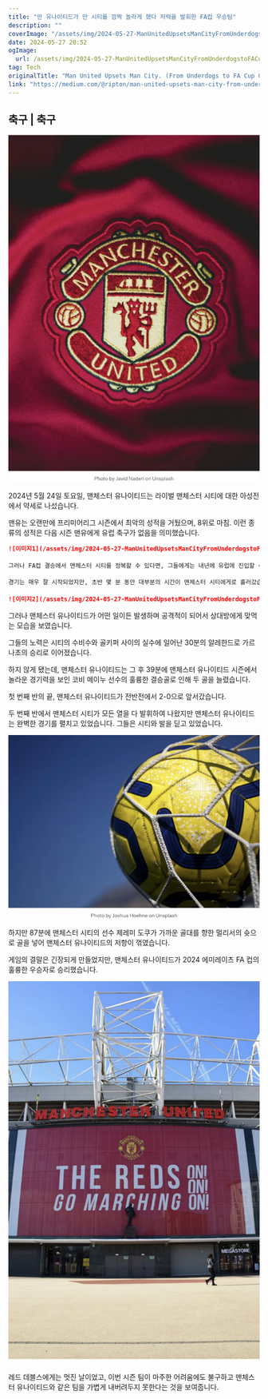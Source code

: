 ```yaml
---
title: "만 유나이티드가 만 시티를 깜짝 놀라게 했다 저력을 발휘한 FA컵 우승팀"
description: ""
coverImage: "/assets/img/2024-05-27-ManUnitedUpsetsManCityFromUnderdogstoFACupChampions_0.png"
date: 2024-05-27 20:52
ogImage: 
  url: /assets/img/2024-05-27-ManUnitedUpsetsManCityFromUnderdogstoFACupChampions_0.png
tag: Tech
originalTitle: "Man United Upsets Man City. (From Underdogs to FA Cup Champions)"
link: "https://medium.com/@ripton/man-united-upsets-man-city-from-underdogs-to-fa-cup-champions-8d04daa39158"
---
```



## 축구 | 축구

![이미지](/assets/img/2024-05-27-ManUnitedUpsetsManCityFromUnderdogstoFACupChampions_0.png)

2024년 5월 24일 토요일, 맨체스터 유나이티드는 라이벌 맨체스터 시티에 대한 아성전에서 약세로 나섰습니다.

맨유는 오랜만에 프리미어리그 시즌에서 최악의 성적을 거뒀으며, 8위로 마침. 이런 종류의 성적은 다음 시즌 맨유에게 유럽 축구가 없음을 의미했습니다.

<div class="content-ad"></div>

```markdown
![이미지1](/assets/img/2024-05-27-ManUnitedUpsetsManCityFromUnderdogstoFACupChampions_1.png)

그러나 FA컵 결승에서 맨체스터 시티를 정복할 수 있다면, 그들에게는 내년에 유럽에 진입할 수 있는 기회가 열릴 것입니다.

경기는 매우 잘 시작되었지만, 초반 몇 분 동안 대부분의 시간이 맨체스터 시티에게로 흘러갔습니다. 그들에게는 여느 때처럼 일상적인 비즈니스가 진행되고 있는 것처럼 보였습니다.

![이미지2](/assets/img/2024-05-27-ManUnitedUpsetsManCityFromUnderdogstoFACupChampions_2.png)
```

<div class="content-ad"></div>

그러나 맨체스터 유나이티드가 어떤 일이든 발생하며 공격적이 되어서 상대방에게 맞먹는 모습을 보였습니다. 

그들의 노력은 시티의 수비수와 골키퍼 사이의 실수에 일어난 30분의 알레한드로 가르나초의 승리로 이어졌습니다. 

하지 않게 됐는데, 맨체스터 유나이티드는 그 후 39분에 맨체스터 유나이티드 시즌에서 놀라운 경기력을 보인 코비 메이누 선수의 훌륭한 결승골로 인해 두 골을 늘렸습니다.

<div class="content-ad"></div>

첫 번째 반의 끝, 맨체스터 유나이티드가 전반전에서 2-0으로 앞서갔습니다.

두 번째 반에서 맨체스터 시티가 모든 열을 다 발휘하여 나왔지만 맨체스터 유나이티드는 완벽한 경기를 펼치고 있었습니다. 그들은 시티와 발을 딛고 있었습니다.

![이미지](/assets/img/2024-05-27-ManUnitedUpsetsManCityFromUnderdogstoFACupChampions_4.png)

하지만 87분에 맨체스터 시티의 선수 제레미 도쿠가 가까운 골대를 향한 멀리서의 슛으로 골을 넣어 맨체스터 유나이티드의 저항이 꺾였습니다.

<div class="content-ad"></div>

게임의 결말은 긴장되게 만들었지만, 맨체스터 유나이티드가 2024 에미레이츠 FA 컵의 훌륭한 우승자로 승리했습니다.

![이미지](/assets/img/2024-05-27-ManUnitedUpsetsManCityFromUnderdogstoFACupChampions_5.png)

레드 데블스에게는 멋진 날이었고, 이번 시즌 팀이 마주한 어려움에도 불구하고 맨체스터 유나이티드와 같은 팀을 가볍게 내버려두지 못한다는 것을 보여줍니다.